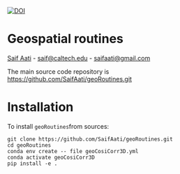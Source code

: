 [![DOI](https://zenodo.org/badge/DOI/10.5281/zenodo.5780871.svg)](https://doi.org/10.5281/zenodo.5780871)
# Geospatial routines



[Saif Aati](mailto:saif@caltech.edu)
    - saif@caltech.edu
    - saifaati@gmail.com

The main source code repository is https://github.com/SaifAati/geoRoutines.git


# Installation
To install `geoRoutines`from sources:

    git clone https://github.com/SaifAati/geoRoutines.git
    cd geoRoutines
    conda env create -- file geoCosiCorr3D.yml
    conda activate geoCosiCorr3D
    pip install -e .


